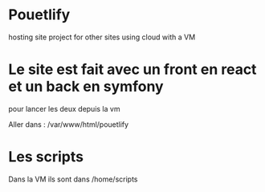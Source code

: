 # Pouetlify
hosting site project for other sites using cloud with a VM

# Le site est fait avec un front en react et un back en symfony
pour lancer les deux depuis la vm 

Aller dans : /var/www/html/pouetlify

# Les scripts 
Dans la VM ils sont dans /home/scripts
